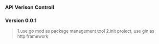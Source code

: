 ### API Verison Controll

### Version 0.0.1
> 1.use go mod as package management tool
> 2.init project, use gin as http framework

